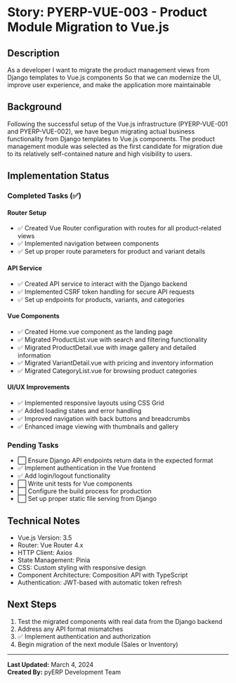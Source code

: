 # Story: PYERP-VUE-003 - Product Module Migration to Vue.js

## Description
As a developer
I want to migrate the product management views from Django templates to Vue.js components
So that we can modernize the UI, improve user experience, and make the application more maintainable

## Background
Following the successful setup of the Vue.js infrastructure (PYERP-VUE-001 and PYERP-VUE-002), we have begun migrating actual business functionality from Django templates to Vue.js components. The product management module was selected as the first candidate for migration due to its relatively self-contained nature and high visibility to users.

## Implementation Status

### Completed Tasks (✅)

#### Router Setup
- ✅ Created Vue Router configuration with routes for all product-related views
- ✅ Implemented navigation between components
- ✅ Set up proper route parameters for product and variant details

#### API Service
- ✅ Created API service to interact with the Django backend
- ✅ Implemented CSRF token handling for secure API requests
- ✅ Set up endpoints for products, variants, and categories

#### Vue Components
- ✅ Created Home.vue component as the landing page
- ✅ Migrated ProductList.vue with search and filtering functionality
- ✅ Migrated ProductDetail.vue with image gallery and detailed information
- ✅ Migrated VariantDetail.vue with pricing and inventory information
- ✅ Migrated CategoryList.vue for browsing product categories

#### UI/UX Improvements
- ✅ Implemented responsive layouts using CSS Grid
- ✅ Added loading states and error handling
- ✅ Improved navigation with back buttons and breadcrumbs
- ✅ Enhanced image viewing with thumbnails and gallery

### Pending Tasks

- ⬜ Ensure Django API endpoints return data in the expected format
- ✅ Implement authentication in the Vue frontend
- ✅ Add login/logout functionality
- ⬜ Write unit tests for Vue components
- ⬜ Configure the build process for production
- ⬜ Set up proper static file serving from Django

## Technical Notes
- Vue.js Version: 3.5
- Router: Vue Router 4.x
- HTTP Client: Axios
- State Management: Pinia
- CSS: Custom styling with responsive design
- Component Architecture: Composition API with TypeScript
- Authentication: JWT-based with automatic token refresh

## Next Steps
1. Test the migrated components with real data from the Django backend
2. Address any API format mismatches
3. ✅ Implement authentication and authorization
4. Begin migration of the next module (Sales or Inventory)

---

**Last Updated:** March 4, 2024  
**Created By:** pyERP Development Team 